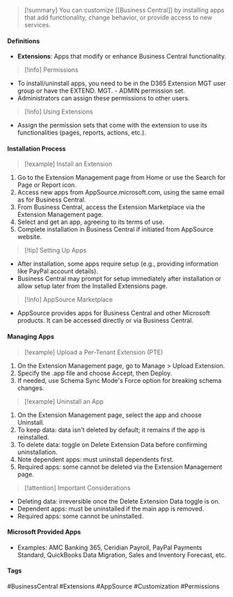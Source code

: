 >[!summary]
You can customize [[Business Central]] by installing apps that add functionality, change behavior, or provide access to new services.

#### Definitions
- **Extensions**: Apps that modify or enhance Business Central functionality.

>[!info] Permissions
- To install/uninstall apps, you need to be in the D365 Extension MGT user group or have the EXTEND. MGT. - ADMIN permission set.
- Administrators can assign these permissions to other users.

>[!info] Using Extensions
- Assign the permission sets that come with the extension to use its functionalities (pages, reports, actions, etc.).

#### Installation Process

>[!example] Install an Extension
1. Go to the Extension Management page from Home or use the Search for Page or Report icon.
2. Access new apps from AppSource.microsoft.com, using the same email as for Business Central.
3. From Business Central, access the Extension Marketplace via the Extension Management page.
4. Select and get an app, agreeing to its terms of use.
5. Complete installation in Business Central if initiated from AppSource website.

>[!tip] Setting Up Apps
- After installation, some apps require setup (e.g., providing information like PayPal account details).
- Business Central may prompt for setup immediately after installation or allow setup later from the Installed Extensions page.

>[!info] AppSource Marketplace
- AppSource provides apps for Business Central and other Microsoft products. It can be accessed directly or via Business Central.

#### Managing Apps

>[!example] Upload a Per-Tenant Extension (PTE)
1. On the Extension Management page, go to Manage > Upload Extension.
2. Specify the .app file and choose Accept, then Deploy.
3. If needed, use Schema Sync Mode's Force option for breaking schema changes.

>[!example] Uninstall an App
1. On the Extension Management page, select the app and choose Uninstall.
2. To keep data: data isn't deleted by default; it remains if the app is reinstalled.
3. To delete data: toggle on Delete Extension Data before confirming uninstallation.
4. Note dependent apps: must uninstall dependents first.
5. Required apps: some cannot be deleted via the Extension Management page.

>[!attention] Important Considerations
- Deleting data: irreversible once the Delete Extension Data toggle is on.
- Dependent apps: must be uninstalled if the main app is removed.
- Required apps: some cannot be uninstalled.

#### Microsoft Provided Apps
- Examples: AMC Banking 365, Ceridian Payroll, PayPal Payments Standard, QuickBooks Data Migration, Sales and Inventory Forecast, etc.

#### Tags
#BusinessCentral #Extensions #AppSource #Customization #Permissions